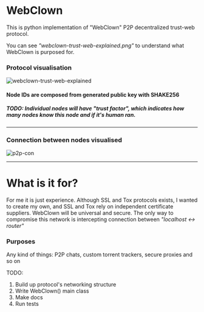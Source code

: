 # WebClown
This is python implementation of "WebClown" P2P decentralized trust-web protocol.

You can see *"webclown-trust-web-explained.png"* to understand what WebClown is purposed for.



### Protocol visualisation ###
![webclown-trust-web-explained](https://user-images.githubusercontent.com/118081853/233843374-577b5545-771c-4940-9468-74786a421cf9.png)

#### Node IDs are composed from generated public key with SHAKE256 ####
##### TODO: Individual nodes will have "trust factor", which indicates how many nodes know this node and if it's human ran. #####

***

### Connection between nodes visualised ###
![p2p-con](https://user-images.githubusercontent.com/118081853/233844235-c47f0a0b-e9da-4e1b-8307-b57a93472f79.png)

***

# What is it for? #
For me it is just experience. Although SSL and Tox protocols exists, I wanted to create my own, and SSL and Tox rely on independent certificate suppliers.
WebClown will be universal and secure. The only way to compromise this network is intercepting connection between *"localhost <-> router"*

### Purposes ###
Any kind of things: P2P chats, custom torrent trackers, secure proxies and so on

TODO:
1) Build up protocol's networking structure
2) Write WebClown() main class
3) Make docs
4) Run tests
